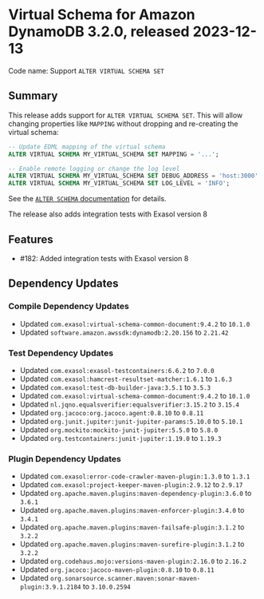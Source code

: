 # Virtual Schema for Amazon DynamoDB 3.2.0, released 2023-12-13

Code name: Support `ALTER VIRTUAL SCHEMA SET`

## Summary

This release adds support for `ALTER VIRTUAL SCHEMA SET`. This will allow changing properties like `MAPPING` without dropping and re-creating the virtual schema:

```sql
-- Update EDML mapping of the virtual schema
ALTER VIRTUAL SCHEMA MY_VIRTUAL_SCHEMA SET MAPPING = '...';

-- Enable remote logging or change the log level
ALTER VIRTUAL SCHEMA MY_VIRTUAL_SCHEMA SET DEBUG_ADDRESS = 'host:3000' LOG_LEVEL = 'FINEST';
ALTER VIRTUAL SCHEMA MY_VIRTUAL_SCHEMA SET LOG_LEVEL = 'INFO';
```

See the [`ALTER SCHEMA` documentation](https://docs.exasol.com/db/latest/sql/alter_schema.htm) for details.

The release also adds integration tests with Exasol version 8

## Features

* #182: Added integration tests with Exasol version 8

## Dependency Updates

### Compile Dependency Updates

* Updated `com.exasol:virtual-schema-common-document:9.4.2` to `10.1.0`
* Updated `software.amazon.awssdk:dynamodb:2.20.156` to `2.21.42`

### Test Dependency Updates

* Updated `com.exasol:exasol-testcontainers:6.6.2` to `7.0.0`
* Updated `com.exasol:hamcrest-resultset-matcher:1.6.1` to `1.6.3`
* Updated `com.exasol:test-db-builder-java:3.5.1` to `3.5.3`
* Updated `com.exasol:virtual-schema-common-document:9.4.2` to `10.1.0`
* Updated `nl.jqno.equalsverifier:equalsverifier:3.15.2` to `3.15.4`
* Updated `org.jacoco:org.jacoco.agent:0.8.10` to `0.8.11`
* Updated `org.junit.jupiter:junit-jupiter-params:5.10.0` to `5.10.1`
* Updated `org.mockito:mockito-junit-jupiter:5.5.0` to `5.8.0`
* Updated `org.testcontainers:junit-jupiter:1.19.0` to `1.19.3`

### Plugin Dependency Updates

* Updated `com.exasol:error-code-crawler-maven-plugin:1.3.0` to `1.3.1`
* Updated `com.exasol:project-keeper-maven-plugin:2.9.12` to `2.9.17`
* Updated `org.apache.maven.plugins:maven-dependency-plugin:3.6.0` to `3.6.1`
* Updated `org.apache.maven.plugins:maven-enforcer-plugin:3.4.0` to `3.4.1`
* Updated `org.apache.maven.plugins:maven-failsafe-plugin:3.1.2` to `3.2.2`
* Updated `org.apache.maven.plugins:maven-surefire-plugin:3.1.2` to `3.2.2`
* Updated `org.codehaus.mojo:versions-maven-plugin:2.16.0` to `2.16.2`
* Updated `org.jacoco:jacoco-maven-plugin:0.8.10` to `0.8.11`
* Updated `org.sonarsource.scanner.maven:sonar-maven-plugin:3.9.1.2184` to `3.10.0.2594`
